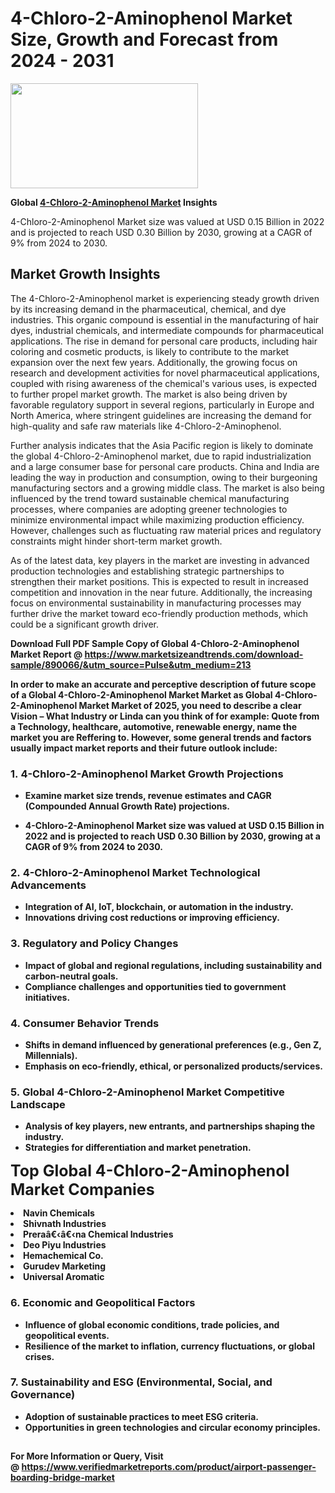 <H1>4-Chloro-2-Aminophenol Market Size, Growth and Forecast from 2024 - 2031</H1><img class="aligncenter size-medium wp-image-584254" src="https://thirdeyenews.in/wp-content/uploads/2024/09/Global-Market-Research-300x168.jpeg" alt="" width="300" height="168" /><p><strong>Global&nbsp;<a href="https://www.marketsizeandtrends.com/download-sample/890066/&amp;utm_source=Pulse&amp;utm_medium=213">4-Chloro-2-Aminophenol Market</a> Insights</strong></p><p>4-Chloro-2-Aminophenol Market size was valued at USD 0.15 Billion in 2022 and is projected to reach USD 0.30 Billion by 2030, growing at a CAGR of 9% from 2024 to 2030.</p><p><h2>Market Growth Insights</h2> <p>The 4-Chloro-2-Aminophenol market is experiencing steady growth driven by its increasing demand in the pharmaceutical, chemical, and dye industries. This organic compound is essential in the manufacturing of hair dyes, industrial chemicals, and intermediate compounds for pharmaceutical applications. The rise in demand for personal care products, including hair coloring and cosmetic products, is likely to contribute to the market expansion over the next few years. Additionally, the growing focus on research and development activities for novel pharmaceutical applications, coupled with rising awareness of the chemical's various uses, is expected to further propel market growth. The market is also being driven by favorable regulatory support in several regions, particularly in Europe and North America, where stringent guidelines are increasing the demand for high-quality and safe raw materials like 4-Chloro-2-Aminophenol.</p> <p><strong></strong></p> <p>Further analysis indicates that the Asia Pacific region is likely to dominate the global 4-Chloro-2-Aminophenol market, due to rapid industrialization and a large consumer base for personal care products. China and India are leading the way in production and consumption, owing to their burgeoning manufacturing sectors and a growing middle class. The market is also being influenced by the trend toward sustainable chemical manufacturing processes, where companies are adopting greener technologies to minimize environmental impact while maximizing production efficiency. However, challenges such as fluctuating raw material prices and regulatory constraints might hinder short-term market growth.</p> <p>As of the latest data, key players in the market are investing in advanced production technologies and establishing strategic partnerships to strengthen their market positions. This is expected to result in increased competition and innovation in the near future. Additionally, the increasing focus on environmental sustainability in manufacturing processes may further drive the market toward eco-friendly production methods, which could be a significant growth driver.</p> <p><strong></p><p><span class=""><strong>Download Full PDF Sample Copy of Global 4-Chloro-2-Aminophenol Market Report</strong> @ <a href="https://www.marketsizeandtrends.com/download-sample/890066/&amp;utm_source=Pulse&amp;utm_medium=213" target="_blank">https://www.marketsizeandtrends.com/download-sample/890066/&amp;utm_source=Pulse&amp;utm_medium=213</a></span></p><p>In order to make an accurate and perceptive description of future scope of a Global&nbsp;4-Chloro-2-Aminophenol Market Market as Global&nbsp;4-Chloro-2-Aminophenol Market Market of 2025, you need to describe a clear Vision &ndash; What Industry or Linda can you think of for example: Quote from a Technology, healthcare, automotive, renewable energy, name the market you are Reffering to. However, some general trends and factors usually impact market reports and their future outlook include:</p><h3>1.&nbsp;<strong>4-Chloro-2-Aminophenol Market Growth Projections</strong></h3><ul><li>Examine market size trends, revenue estimates and CAGR (Compounded Annual Growth Rate) projections.</li><li><p>4-Chloro-2-Aminophenol Market size was valued at USD 0.15 Billion in 2022 and is projected to reach USD 0.30 Billion by 2030, growing at a CAGR of 9% from 2024 to 2030.</p></li></ul><h3>2.&nbsp;<strong>4-Chloro-2-Aminophenol Market Technological Advancements</strong></h3><ul><li>Integration of AI, IoT, blockchain, or automation in the industry.</li><li>Innovations driving cost reductions or improving efficiency.</li></ul><h3>3.&nbsp;<strong>Regulatory and Policy Changes</strong></h3><ul><li>Impact of global and regional regulations, including sustainability and carbon-neutral goals.</li><li>Compliance challenges and opportunities tied to government initiatives.</li></ul><h3>4.&nbsp;<strong>Consumer Behavior Trends</strong></h3><ul><li>Shifts in demand influenced by generational preferences (e.g., Gen Z, Millennials).</li><li>Emphasis on eco-friendly, ethical, or personalized products/services.</li></ul><h3>5.&nbsp;<strong>Global 4-Chloro-2-Aminophenol Market Competitive Landscape</strong></h3><ul><li>Analysis of key players, new entrants, and partnerships shaping the industry.</li><li>Strategies for differentiation and market penetration.</li></ul><p data-pm-slice="1 1 []"><span style="color: inherit; font-family: inherit; font-size: 25px;">Top Global 4-Chloro-2-Aminophenol Market Companies</span></p><div class="" data-test-id=""><p><li>Navin Chemicals</li><li> Shivnath Industries</li><li> Preraâ€‹â€‹na Chemical Industries</li><li> Deo Piyu Industries</li><li> Hemachemical Co.</li><li> Gurudev Marketing</li><li> Universal Aromatic</li></p></div><h3>6.&nbsp;<strong>Economic and Geopolitical Factors</strong></h3><ul><li>Influence of global economic conditions, trade policies, and geopolitical events.</li><li>Resilience of the market to inflation, currency fluctuations, or global crises.</li></ul><h3>7.&nbsp;<strong>Sustainability and ESG (Environmental, Social, and Governance)</strong></h3><ul><li>Adoption of sustainable practices to meet ESG criteria.</li><li>Opportunities in green technologies and circular economy principles.</li></ul><h2><strong style="font-size: 14px;">For More Information or Query, Visit @&nbsp;</strong><a style="background-color: #ffffff; font-size: 14px;" href="https://www.marketsizeandtrends.com/report/4-chloro-2-aminophenol-market/" target="_blank">https://www.verifiedmarketreports.com/product/airport-passenger-boarding-bridge-market</a></h2>
